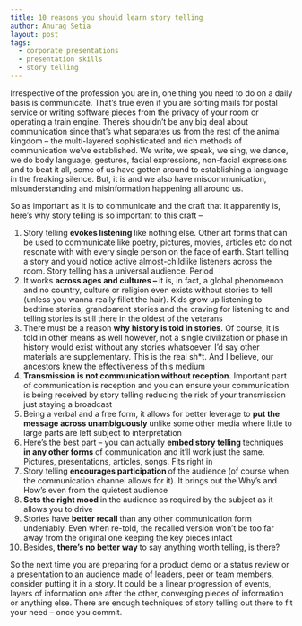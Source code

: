 ```yaml
---
title: 10 reasons you should learn story telling
author: Anurag Setia
layout: post
tags:
  - corporate presentations
  - presentation skills
  - story telling
---
```

<div class="prose">
  <p>
    Irrespective of the profession you are in, one thing you need to do on a daily basis is communicate. That&#8217;s true even if you are sorting mails for postal service or writing software pieces from the privacy of your room or operating a train engine. There&#8217;s shouldn&#8217;t be any big deal about communication since that&#8217;s what separates us from the rest of the animal kingdom &#8211; the multi-layered sophisticated and rich methods of communication we&#8217;ve established. We write, we speak, we sing, we dance, we do body language, gestures, facial expressions, non-facial expressions and to beat it all, some of us have gotten around to establishing a language in the freaking silence. But, it is and we also have miscommunication, misunderstanding and misinformation happening all around us.
  </p>
</div>

<!--more-->

<div class="prose">
  <p>
    So as important as it is to communicate and the craft that it apparently is, here&#8217;s why story telling is so important to this craft &#8211;
  </p>
  
  <ol>
    <li>
      Story telling <strong>evokes listening </strong>like nothing else. Other art forms that can be used to communicate like poetry, pictures, movies, articles etc do not resonate with with every single person on the face of earth. Start telling a story and you&#8217;d notice active almost-childlike listeners across the room. Story telling has a universal audience. Period
    </li>
    <li>
      It works <strong>across ages and cultures &#8211; </strong>it is, in fact, a global phenomenon and no country, culture or religion even exists without stories to tell (unless you wanna really fillet the hair). Kids grow up listening to bedtime stories, grandparent stories and the craving for listening to and telling stories is still there in the oldest of the veterans
    </li>
    <li>
      There must be a reason <strong>why history is told in stories</strong>. Of course, it is told in other means as well however, not a single civilization or phase in history would exist without any stories whatsoever. I&#8217;d say other materials are supplementary. This is the real sh*t. And I believe, our ancestors knew the effectiveness of this medium
    </li>
    <li>
      <strong>Transmission is not communication without reception.</strong> Important part of communication is reception and you can ensure your communication is being received by story telling reducing the risk of your transmission just staying a broadcast
    </li>
    <li>
      Being a verbal and a free form, it allows for better leverage to <strong>put the message across unambiguously </strong>unlike some other media where little to large parts are left subject to interpretation
    </li>
    <li>
      Here&#8217;s the best part &#8211; you can actually <strong>embed story telling </strong>techniques <strong>in any other forms </strong>of communication and it&#8217;ll work just the same. Pictures, presentations, articles, songs. Fits right in
    </li>
    <li>
      Story telling <strong>encourages participation </strong>of the audience (of course when the communication channel allows for it). It brings out the Why&#8217;s and How&#8217;s even from the quietest audience
    </li>
    <li>
      <strong>Sets the right mood </strong>in the audience as required by the subject as it allows you to drive
    </li>
    <li>
      Stories have <strong>better recall </strong>than any other communication form undeniably. Even when re-told, the recalled version won&#8217;t be too far away from the original one keeping the key pieces intact
    </li>
    <li>
      Besides, <strong>there&#8217;s no better way </strong>to say anything worth telling, is there?
    </li>
  </ol>
  
  <p>
    So the next time you are preparing for a product demo or a status review or a presentation to an audience made of leaders, peer or team members, consider putting it in a story. It could be a linear progression of events, layers of information one after the other, converging pieces of information or anything else. There are enough techniques of story telling out there to fit your need &#8211; once you commit.
  </p>
</div>

&nbsp;